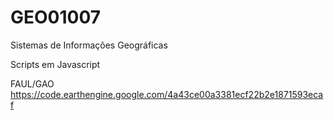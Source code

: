 # GEO01007
Sistemas de Informações Geográficas

Scripts em Javascript

FAUL/GAO
https://code.earthengine.google.com/4a43ce00a3381ecf22b2e1871593ecaf



